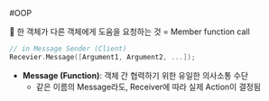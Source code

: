 #OOP 

📌 한 객체가 다른 객체에게 도움을 요청하는 것 
= Member function call
```C++
// in Message Sender (Client)
Recevier.Message([Argument1, Argument2, ...]);
```
- **Message (Function)**: 객체 간 협력하기 위한 유일한 의사소통 수단 
	- 같은 이름의 Message라도, Receiver에 따라 실제 Action이 결정됨 